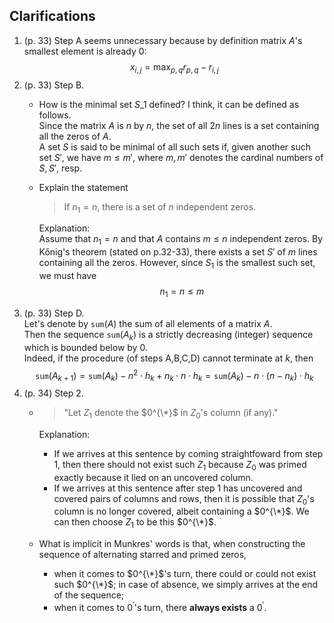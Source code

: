 


## Clarifications
1. (p. 33) Step A seems unnecessary because by definition matrix $A$'s smallest element is already $0$:
   $$x_{i,j} = \max_{p,q} r_{p,q} - r_{i,j}$$
1. (p. 33) Step B.
    - How is the minimal set $S\_{1}$ defined? I think, it can be defined as follows.  
      Since the matrix $A$ is $n$ by $n$, the set of all $2n$ lines is a set containing all the zeros of $A$.  
      A set $S$ is said to be minimal of all such sets if, given another such set $S'$, we have $m \le m'$,
      where $m, m'$ denotes the cardinal numbers of $S, S'$, resp.
    - Explain the statement
      > If $n_{1} = n$, there is a set of $n$ independent zeros.
      
      Explanation:<br>
      Assume that $n_{1} = n$ and that $A$ contains $m \le n$ independent zeros.
      By Kőnig's theorem (stated on p.32-33), there exists a set $S'$ of $m$ lines containing
      all the zeros. However, since $S_{1}$ is the smallest such set, we must have
      $$n_{1} = n \le m$$
1. (p. 33) Step D.<br>
   Let's denote by $\texttt{sum}(A)$ the sum of all elements of a matrix $A$.<br>
   Then the sequence $\texttt{sum}(A_{k})$ is a strictly decreasing (integer) sequence which is
   bounded below by $0$.<br>
   Indeed, if the procedure (of steps A,B,C,D) cannot terminate at $k$, then
   $$\texttt{sum}(A_{k+1}) = \texttt{sum}(A_{k}) - n^{2}\cdot h_{k} + n_{k}\cdot n\cdot h_{k} = \texttt{sum}(A_{k}) - n\cdot (n - n_{k})\cdot h_{k}$$
1. (p. 34) Step 2.<br>
    - > "Let $Z_{1}$ denote the $0^{\*}$ in $Z_{0}$'s column (if any)."
      
      Explanation:<br>
       - If we arrives at this sentence by coming straightfoward from step 1, then there should not exist such $Z_{1}$
         because $Z_{0}$ was primed exactly because it lied on an uncovered column.
       - If we arrives at this sentence after step 1 has uncovered and covered pairs of columns and rows,
         then it is possible that $Z_{0}$'s column is no longer covered, albeit containing a $0^{\*}$.
         We can then choose $Z_{1}$ to be this $0^{\*}$.
    - What is implicit in Munkres' words is that, when constructing the sequence of alternating starred and primed zeros,
       - when it comes to $0^{\*}$'s turn, there could or could not exist such $0^{\*}$; in case of absence, we simply
         arrives at the end of the sequence;
       - when it comes to $0^{'}$'s turn, there **always exists** a $0^{'}$.





